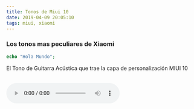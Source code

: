 ```yaml
---
title: Tonos de Miui 10
date: 2019-04-09 20:05:10
tags: miui, xiaomi
---
```


### Los tonos mas peculiares de Xiaomi

```php
echo "Hola Mundo";

```
El Tono de Guitarra Acústica que trae la capa de personalización MIUI 10

<br/>
<audio src="/audio/Guitar.mp3" preload="auto" controls>
<p>Tu navegador no implementa el elemento audio.</p>
</audio>